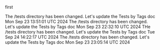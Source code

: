 first


The /tests directory has been changed. Let's update the Tests by Tags doc Mon Sep 23 13:51:01 UTC 2024
The /tests directory has been changed. Let's update the Tests by Tags doc Mon Sep 23 22:32:10 UTC 2024
THe /tests directory has been changed. Let's update the Tests by Tags doc Tue Sep 24 14:22:17 UTC 2024
The /tests directory has been changed. Let's update the Tests by Tags doc Mon Sep 23 23:05:14 UTC 2024
